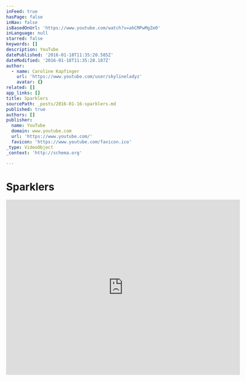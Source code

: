 ```yaml
---
inFeed: true
hasPage: false
inNav: false
isBasedOnUrl: 'https://www.youtube.com/watch?v=ahCMPwMgZe0'
inLanguage: null
starred: false
keywords: []
description: YouTube
datePublished: '2016-01-18T11:35:20.585Z'
dateModified: '2016-01-18T11:35:20.187Z'
author:
  - name: Caroline Kapfinger
    url: 'https://www.youtube.com/user/skylineladyz'
    avatar: {}
related: []
app_links: []
title: Sparklers
sourcePath: _posts/2016-01-16-sparklers.md
published: true
authors: []
publisher:
  name: YouTube
  domain: www.youtube.com
  url: 'https://www.youtube.com/'
  favicon: 'https://www.youtube.com/favicon.ico'
_type: VideoObject
_context: 'http://schema.org'

---
```

# Sparklers

<iframe src="https://cdn.embedly.com/widgets/media.html?src=https%3A%2F%2Fwww.youtube.com%2Fembed%2FahCMPwMgZe0%3Ffeature%3Doembed&amp;url=https%3A%2F%2Fwww.youtube.com%2Fwatch%3Fv%3DahCMPwMgZe0&amp;image=https%3A%2F%2Fi.ytimg.com%2Fvi%2FahCMPwMgZe0%2Fhqdefault.jpg&amp;key=b7d04c9b404c499eba89ee7072e1c4f7&amp;type=text%2Fhtml&amp;schema=youtube" width="640" height="480" scrolling="no" frameborder="0" allowfullscreen="allowfullscreen" style=""></iframe>